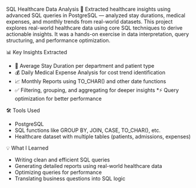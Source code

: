 SQL Healthcare Data Analysis 🏥
Extracted healthcare insights using advanced SQL queries in PostgreSQL — analyzed stay durations, medical expenses, and monthly trends from real-world datasets. This project explores real-world healthcare data using core SQL techniques to derive actionable insights. It was a hands-on exercise in data interpretation, query structuring, and performance optimization.

📊 Key Insights Extracted
* 📅 Average Stay Duration per department and patient type
* 💰 Daily Medical Expense Analysis for cost trend identification
* 📈 Monthly Reports using TO_CHAR() and other date functions
* ✅ Filtering, grouping, and aggregating for deeper insights
*⚡ Query optimization for better performance
 
🛠 Tools Used
* PostgreSQL
* SQL functions like GROUP BY, JOIN, CASE, TO_CHAR(), etc.
* Healthcare dataset with multiple tables (patients, admissions, expenses)

💡 What I Learned
* Writing clean and efficient SQL queries
* Generating detailed reports using real-world healthcare data
* Optimizing queries for performance
* Translating business questions into SQL logic
